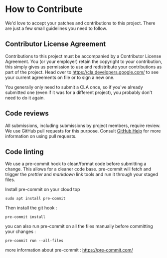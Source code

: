 # How to Contribute

We'd love to accept your patches and contributions to this project. There are just a few small guidelines you need to follow.

## Contributor License Agreement

Contributions to this project must be accompanied by a Contributor License Agreement. You (or your employer) retain the copyright to your
contribution, this simply gives us permission to use and redistribute your contributions as part of the project. Head over to
<https://cla.developers.google.com/> to see your current agreements on file or to sign a new one.

You generally only need to submit a CLA once, so if you've already submitted one (even if it was for a different project), you probably don't need to
do it again.

## Code reviews

All submissions, including submissions by project members, require review. We use GitHub pull requests for this purpose. Consult
[GitHub Help](https://help.github.com/articles/about-pull-requests/) for more information on using pull requests.

## Code linting

We use a pre-commit hook to clean/format code before submitting a change. This allows for a cleaner code base. pre-commit will fetch and trigger the
_prettier_ and _markdown_ link tools and run it through your staged files.

Install pre-commit on your cloud top

```shell
sudo apt install pre-commit
```

Then install the git hook :

```shell
pre-commit install
```

you can also run pre-commit on all the files manually before committing your changes :

```shell
pre-commit run --all-files
```

more information about pre-commit : <https://pre-commit.com/>

